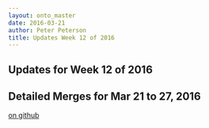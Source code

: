 ```yaml
---
layout: onto_master
date: 2016-03-21
author: Peter Peterson
title: Updates Week 12 of 2016
---
```

Updates for Week 12 of 2016
---------------------------

Detailed Merges for Mar 21 to 27, 2016
--------------------------------------
[on github](https://github.com/mantidproject/mantid/pulls?q=is%3Apr+merged%3A2016-03-22..2016-03-27)

